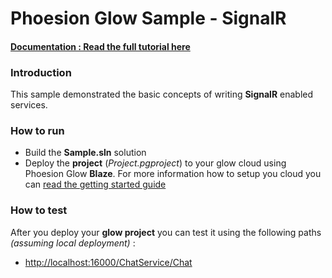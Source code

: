 # Phoesion Glow Sample - SignalR


#### [Documentation : Read the full tutorial here](https://glow-docs.phoesion.com/tutorials/PushHub_SignalR.html)


### Introduction
This sample demonstrated the basic concepts of writing **SignalR** enabled services.


### How to run
- Build the **Sample.sln** solution
- Deploy the **project** (*Project.pgproject*) to your glow cloud using Phoesion Glow **Blaze**. For more information how to setup you cloud you can [read the getting started guide](https://glow-docs.phoesion.com/getting_started/DevMachine_Setup.html)


### How to test
After you deploy your **glow project** you can test it using the following paths *(assuming local deployment)* :

- [http://localhost:16000/ChatService/Chat](http://localhost:16000/ChatService/Chat) 


